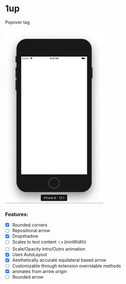 # 1up
Popover tag


<img width="320" alt="img" src="https://github.com/stylekit/img/blob/master/1like.gif?raw=true">


### Features:
- [x] Rounded corners
- [ ] Repositional arrow
- [x] Dropshadow
- [ ] Scales to text content 👈 (minWidth)
- [ ] Scale/Opacity Intro/Outro animation
- [x] Uses AutoLayout
- [x] Aesthetically accurate equilateral based arrow
- [ ] Customizable through extension overridable methods
- [x] animates from arrow origin
- [ ] Rounded arrow 
